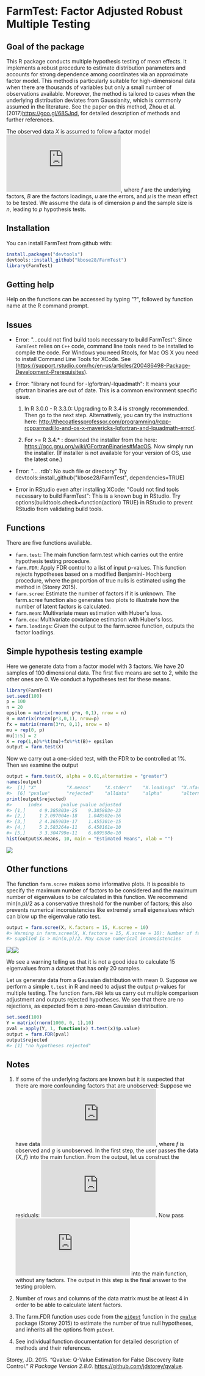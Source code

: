
<!-- README.md is generated from README.Rmd. Please edit that file -->
FarmTest: Factor Adjusted Robust Multiple Testing
=================================================

Goal of the package
-------------------

This R package conducts multiple hypothesis testing of mean effects. It implements a robust procedure to estimate distribution parameters and accounts for strong dependence among coordinates via an approximate factor model. This method is particularly suitable for high-dimensional data when there are thousands of variables but only a small number of observations available. Moreover, the method is tailored to cases when the underlying distribution deviates from Gaussianity, which is commonly assumed in the literature. See the paper on this method, Zhou et al.(2017)<https://goo.gl/68SJpd>, for detailed description of methods and further references.

The observed data *X* is assumed to follow a factor model ![equation](https://latex.codecogs.com/gif.latex?X%20%3D%20%5Cmu%20+%20Bf%20+%20u), where *f* are the underlying factors, *B* are the factors loadings, *u* are the errors, and *μ* is the mean effect to be tested. We assume the data is of dimension *p* and the sample size is *n*, leading to *p* hypothesis tests.

Installation
------------

You can install FarmTest from github with:

``` r
install.packages("devtools")
devtools::install_github("kbose28/FarmTest")
library(FarmTest)
```

Getting help
------------

Help on the functions can be accessed by typing "?", followed by function name at the R command prompt.

Issues
------

-   Error: "...could not find build tools necessary to build FarmTest": Since `FarmTest` relies on `C++` code, command line tools need to be installed to compile the code. For Windows you need Rtools, for Mac OS X you need to install Command Line Tools for XCode. See (<https://support.rstudio.com/hc/en-us/articles/200486498-Package-Development-Prerequisites>).

-   Error: "library not found for -lgfortran/-lquadmath": It means your gfortran binaries are out of date. This is a common environment specific issue.

    1.  In R 3.0.0 - R 3.3.0: Upgrading to R 3.4 is strongly recommended. Then go to the next step. Alternatively, you can try the instructions here: <http://thecoatlessprofessor.com/programming/rcpp-rcpparmadillo-and-os-x-mavericks-lgfortran-and-lquadmath-error/>.

    2.  For &gt;= R 3.4.\* : download the installer from the here: <https://gcc.gnu.org/wiki/GFortranBinaries#MacOS>. Now simply run the installer. (If installer is not available for your version of OS, use the latest one.)

-   Error: "... .rdb': No such file or directory" Try devtools::install\_github("kbose28/FarmTest", dependencies=TRUE)

-   Error in RStudio even after installing XCode: "Could not find tools necessary to build FarmTest": This is a known bug in RStudio. Try options(buildtools.check=function(action) TRUE) in RStudio to prevent RStudio from validating build tools.

Functions
---------

There are five functions available.

-   `farm.test`: The main function farm.test which carries out the entire hypothesis testing procedure.
-   `farm.FDR`: Apply FDR control to a list of input p-values. This function rejects hypotheses based on a modified Benjamini- Hochberg procedure, where the proportion of true nulls is estimated using the method in (Storey 2015).
-   `farm.scree`: Estimate the number of factors if it is unknown. The farm.scree function also generates two plots to illustrate how the number of latent factors is calculated.
-   `farm.mean`: Multivariate mean estimation with Huber's loss.
-   `farm.cov`: Multivariate covariance estimation with Huber's loss.
-   `farm.loadings`: Given the output to the farm.scree function, outputs the factor loadings.

Simple hypothesis testing example
---------------------------------

Here we generate data from a factor model with 3 factors. We have 20 samples of 100 dimensional data. The first five means are set to 2, while the other ones are 0. We conduct a hypotheses test for these means.

``` r
library(FarmTest)
set.seed(100)
p = 100
n = 20
epsilon = matrix(rnorm( p*n, 0,1), nrow = n)
B = matrix(rnorm(p*3,0,1), nrow=p)
fx = matrix(rnorm(3*n, 0,1), nrow = n)
mu = rep(0, p)
mu[1:5] = 2
X = rep(1,n)%*%t(mu)+fx%*%t(B)+ epsilon
output = farm.test(X)
```

Now we carry out a one-sided test, with the FDR to be controlled at 1%. Then we examine the output

``` r
output = farm.test(X, alpha = 0.01,alternative = "greater")
names(output)
#>  [1] "X"           "X.means"     "X.stderr"    "X.loadings"  "X.nfactors" 
#>  [6] "pvalue"      "rejected"    "alldata"     "alpha"       "alternative"
print(output$rejected)
#>      index       pvalue pvalue adjusted
#> [1,]     4 9.385803e-25    9.385803e-23
#> [2,]     1 2.097004e-18    1.048502e-16
#> [3,]     2 4.365903e-17    1.455301e-15
#> [4,]     5 2.583264e-11    6.458161e-10
#> [5,]     3 3.304799e-11    6.609598e-10
hist(output$X.means, 10, main = "Estimated Means", xlab = "")
```

![](README-unnamed-chunk-3-1.png)

Other functions
---------------

The function `farm.scree` makes some informative plots. It is possible to specify the maximum number of factors to be considered and the maximum number of eigenvalues to be calculated in this function. We recommend min(n,p)/2 as a conservative threshold for the number of factors; this also prevents numerical inconsistencies like extremely small eigenvalues which can blow up the eigenvalue ratio test.

``` r
output = farm.scree(X, K.factors = 15, K.scree = 10)
#> Warning in farm.scree(X, K.factors = 15, K.scree = 10): Number of factors
#> supplied is > min(n,p)/2. May cause numerical inconsistencies
```

![](README-unnamed-chunk-4-1.png)![](README-unnamed-chunk-4-2.png)

We see a warning telling us that it is not a good idea to calculate 15 eigenvalues from a dataset that has only 20 samples.

Let us generate data from a Gaussian distribution with mean 0. Suppose we perform a simple `t.test` in R and need to adjust the output p-values for multiple testing. The function `farm.FDR` lets us carry out multiple comparison adjustment and outputs rejected hypotheses. We see that there are no rejections, as expected from a zero-mean Gaussian distribution.

``` r
set.seed(100)
Y = matrix(rnorm(1000, 0, 1),10)
pval = apply(Y, 1, function(x) t.test(x)$p.value)
output = farm.FDR(pval)
output$rejected
#> [1] "no hypotheses rejected"
```

Notes
-----

1.  If some of the underlying factors are known but it is suspected that there are more confounding factors that are unobserved: Suppose we have data ![equation](https://latex.codecogs.com/gif.latex?X%20%3D%20%5Cmu%20+%20Bf%20+%20Cg%20+%20u), where *f* is observed and *g* is unobserved. In the first step, the user passes the data {*X*, *f*} into the main function. From the output, let us construct the residuals: ![equation](https://latex.codecogs.com/gif.latex?Xres%20%3D%20X%20-%20Bf). Now pass ![equation](https://latex.codecogs.com/gif.latex?Xres) into the main function, without any factors. The output in this step is the final answer to the testing problem.

2.  Number of rows and columns of the data matrix must be at least 4 in order to be able to calculate latent factors.

3.  The farm.FDR function uses code from the [`pi0est`](https://www.rdocumentation.org/packages/qvalue/versions/2.4.2/topics/pi0est) function in the [`qvalue`](http://bioconductor.org/packages/release/bioc/html/qvalue.html) package (Storey 2015) to estimate the number of true null hypotheses, and inherits all the options from `pi0est`.

4.  See individual function documentation for detailed description of methods and their references.

Storey, JD. 2015. “Qvalue: Q-Value Estimation for False Discovery Rate Control.” *R Package Version 2.8.0*. <https://github.com/jdstorey/qvalue>.
